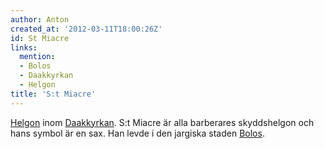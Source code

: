 ```yaml
---
author: Anton
created_at: '2012-03-11T18:00:26Z'
id: St Miacre
links:
  mention:
  - Bolos
  - Daakkyrkan
  - Helgon
title: 'S:t Miacre'
---
```


[Helgon] inom [Daakkyrkan]. S:t Miacre är alla barberares skyddshelgon och hans symbol är en sax.
Han levde i den jargiska staden [Bolos].

  [Helgon]: Helgon
  [Daakkyrkan]: Daakkyrkan
  [Bolos]: Bolos
